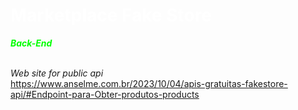 <h1 style="color: #fff;">Marketplace Fake Store</h1>
<strong><em style="color: #00ff00;">Back-End</em></strong></br></br>

<em>Web site for public api</em></br>
https://www.anselme.com.br/2023/10/04/apis-gratuitas-fakestore-api/#Endpoint-para-Obter-produtos-products
  
